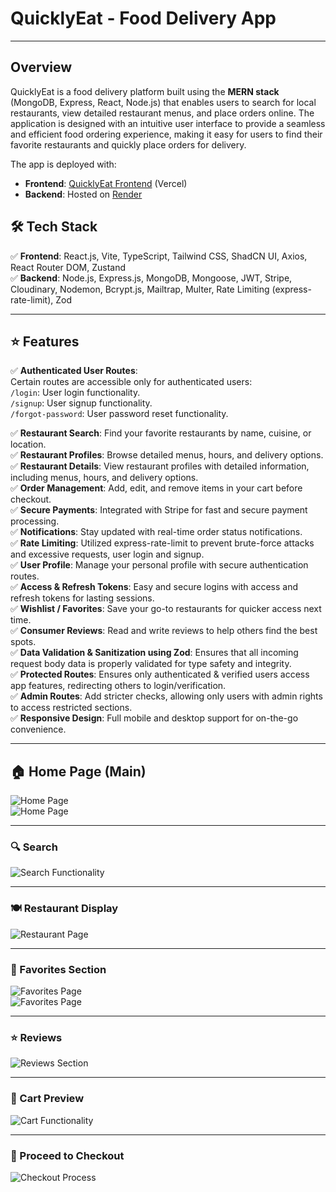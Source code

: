 # QuicklyEat - Food Delivery App

---

## Overview

QuicklyEat is a food delivery platform built using the **MERN stack** (MongoDB, Express, React, Node.js) that enables users to search for local restaurants, view detailed restaurant menus, and place orders online. The application is designed with an intuitive user interface to provide a seamless and efficient food ordering experience, making it easy for users to find their favorite restaurants and quickly place orders for delivery.

The app is deployed with:
- **Frontend**: [QuicklyEat Frontend](https://quickly-eat-frontend-deploy.vercel.app/) (Vercel)
- **Backend**: Hosted on [Render](https://render.com/)

## 🛠️ Tech Stack

✅ **Frontend**: React.js, Vite, TypeScript, Tailwind CSS, ShadCN UI, Axios, React Router DOM, Zustand  
✅ **Backend**: Node.js, Express.js, MongoDB, Mongoose, JWT, Stripe, Cloudinary, Nodemon, Bcrypt.js, Mailtrap, Multer, Rate Limiting (express-rate-limit), Zod

---

## ⭐ Features

✅ **Authenticated User Routes**:  
Certain routes are accessible only for authenticated users:  
`/login`: User login functionality.  
`/signup`: User signup functionality.  
`/forgot-password`: User password reset functionality.

✅ **Restaurant Search**: Find your favorite restaurants by name, cuisine, or location.  
✅ **Restaurant Profiles**: Browse detailed menus, hours, and delivery options.  
✅ **Restaurant Details**: View restaurant profiles with detailed information, including menus, hours, and delivery options.  
✅ **Order Management**: Add, edit, and remove items in your cart before checkout.  
✅ **Secure Payments**: Integrated with Stripe for fast and secure payment processing.  
✅ **Notifications**: Stay updated with real-time order status notifications.  
✅ **Rate Limiting**: Utilized express-rate-limit to prevent brute-force attacks and excessive requests, user login and signup.  
✅ **User Profile**: Manage your personal profile with secure authentication routes.  
✅ **Access & Refresh Tokens**: Easy and secure logins with access and refresh tokens for lasting sessions.  
✅ **Wishlist / Favorites**: Save your go-to restaurants for quicker access next time.  
✅ **Consumer Reviews**: Read and write reviews to help others find the best spots.  
✅ **Data Validation & Sanitization using Zod**: Ensures that all incoming request body data is properly validated for type safety and integrity.  
✅ **Protected Routes**: Ensures only authenticated & verified users access app features, redirecting others to login/verification.  
✅ **Admin Routes**: Add stricter checks, allowing only users with admin rights to access restricted sections.  
✅ **Responsive Design**: Full mobile and desktop support for on-the-go convenience.

---

## 🏠 Home Page (Main)

![Home Page](/Screenshots/home-page.png)  
![Home Page](/Screenshots/home-page2.png)  

---

### 🔍 Search  

![Search Functionality](/Screenshots/Search.png)  

---
### 🍽️ Restaurant Display  

![Restaurant Page](/Screenshots/restaurant-details-page.png)  

---

### 🔖 Favorites Section  

![Favorites Page](/Screenshots/favorites1.png)  
![Favorites Page](/Screenshots/favorites2.png)  

---

### ⭐ Reviews  

![Reviews Section](/Screenshots/reviews.png)  

---

### 🛒 Cart Preview  

![Cart Functionality](/Screenshots/cart.png)  

---

### 🚀 Proceed to Checkout  

![Checkout Process](/Screenshots/proceed.png)  

<!-- <div style="display: flex; flex-direction: column; gap: 20px; align-items: center;">
  <img src="/Screenshots/5.%20favorites1.png" alt="Favorites Page 1" style="width: 900px;"/>
  <img src="/Screenshots/6.%20favorites2.png" alt="Favorites Page 2" style="width: 900px;"/>
</div> -->

<!-- | ![Favorites Page 1](/Screenshots/5.%20favorites1.png) | ![Favorites Page 2](/Screenshots/6.%20favorites2.png) |
|-------------------------------------------------------|-------------------------------------------------------|
| *Caption for Image 1*                                  | *Caption for Image 2*                                  | -->